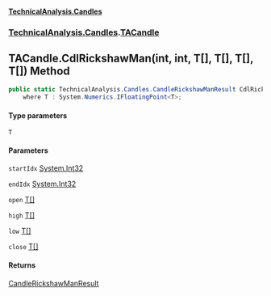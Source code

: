 #### [TechnicalAnalysis.Candles](TechnicalAnalysis.Candles.md 'TechnicalAnalysis.Candles')
### [TechnicalAnalysis.Candles](TechnicalAnalysis.Candles.md#TechnicalAnalysis.Candles 'TechnicalAnalysis.Candles').[TACandle](TACandle.md 'TechnicalAnalysis.Candles.TACandle')

## TACandle.CdlRickshawMan<T>(int, int, T[], T[], T[], T[]) Method

```csharp
public static TechnicalAnalysis.Candles.CandleRickshawManResult CdlRickshawMan<T>(int startIdx, int endIdx, T[] open, T[] high, T[] low, T[] close)
    where T : System.Numerics.IFloatingPoint<T>;
```
#### Type parameters

<a name='TechnicalAnalysis.Candles.TACandle.CdlRickshawMan_T_(int,int,T[],T[],T[],T[]).T'></a>

`T`
#### Parameters

<a name='TechnicalAnalysis.Candles.TACandle.CdlRickshawMan_T_(int,int,T[],T[],T[],T[]).startIdx'></a>

`startIdx` [System.Int32](https://docs.microsoft.com/en-us/dotnet/api/System.Int32 'System.Int32')

<a name='TechnicalAnalysis.Candles.TACandle.CdlRickshawMan_T_(int,int,T[],T[],T[],T[]).endIdx'></a>

`endIdx` [System.Int32](https://docs.microsoft.com/en-us/dotnet/api/System.Int32 'System.Int32')

<a name='TechnicalAnalysis.Candles.TACandle.CdlRickshawMan_T_(int,int,T[],T[],T[],T[]).open'></a>

`open` [T](TACandle.CdlRickshawMan_T_(int,int,T[],T[],T[],T[]).md#TechnicalAnalysis.Candles.TACandle.CdlRickshawMan_T_(int,int,T[],T[],T[],T[]).T 'TechnicalAnalysis.Candles.TACandle.CdlRickshawMan<T>(int, int, T[], T[], T[], T[]).T')[[]](https://docs.microsoft.com/en-us/dotnet/api/System.Array 'System.Array')

<a name='TechnicalAnalysis.Candles.TACandle.CdlRickshawMan_T_(int,int,T[],T[],T[],T[]).high'></a>

`high` [T](TACandle.CdlRickshawMan_T_(int,int,T[],T[],T[],T[]).md#TechnicalAnalysis.Candles.TACandle.CdlRickshawMan_T_(int,int,T[],T[],T[],T[]).T 'TechnicalAnalysis.Candles.TACandle.CdlRickshawMan<T>(int, int, T[], T[], T[], T[]).T')[[]](https://docs.microsoft.com/en-us/dotnet/api/System.Array 'System.Array')

<a name='TechnicalAnalysis.Candles.TACandle.CdlRickshawMan_T_(int,int,T[],T[],T[],T[]).low'></a>

`low` [T](TACandle.CdlRickshawMan_T_(int,int,T[],T[],T[],T[]).md#TechnicalAnalysis.Candles.TACandle.CdlRickshawMan_T_(int,int,T[],T[],T[],T[]).T 'TechnicalAnalysis.Candles.TACandle.CdlRickshawMan<T>(int, int, T[], T[], T[], T[]).T')[[]](https://docs.microsoft.com/en-us/dotnet/api/System.Array 'System.Array')

<a name='TechnicalAnalysis.Candles.TACandle.CdlRickshawMan_T_(int,int,T[],T[],T[],T[]).close'></a>

`close` [T](TACandle.CdlRickshawMan_T_(int,int,T[],T[],T[],T[]).md#TechnicalAnalysis.Candles.TACandle.CdlRickshawMan_T_(int,int,T[],T[],T[],T[]).T 'TechnicalAnalysis.Candles.TACandle.CdlRickshawMan<T>(int, int, T[], T[], T[], T[]).T')[[]](https://docs.microsoft.com/en-us/dotnet/api/System.Array 'System.Array')

#### Returns
[CandleRickshawManResult](CandleRickshawManResult.md 'TechnicalAnalysis.Candles.CandleRickshawManResult')